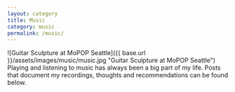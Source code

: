 ```yaml
---
layout: category
title: Music
category: music
permalink: /music/
---
```


![Guitar Sculpture at MoPOP Seattle]({{ base.url }}/assets/images/music/music.jpg "Guitar Sculpture at MoPOP Seattle")
Playing and listening to music has always been a big part of my life. Posts that document my recordings, thoughts and recommendations can be found below.
